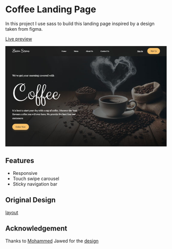 # Coffee Landing Page

In this project I use sass to build this landing page inspired by a design taken from figma. 

[Live preview](https://coffee-landpage.pages.dev/)

![screenshot](screenshot.jpg)

## Features
- Responsive
- Touch swipe carousel
- Sticky navigation bar

## Original Design
[layout](https://github.com/erme07/coffee-landpage/blob/bf7b1bee37e61649606cf5ea91f0badc07a2614c/original_design.png)

## Acknowledgement
Thanks to [Mohammed](https://www.figma.com/@thisuix571) Jawed for the [design](https://www.figma.com/community/file/1201418433329014860)
